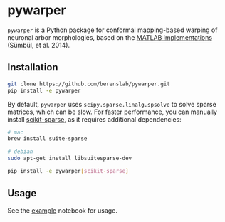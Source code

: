 # pywarper

`pywarper` is a Python package for conformal mapping-based warping of neuronal arbor morphologies, based on the [MATLAB implementations](https://github.com/uygarsumbul/rgc) (Sümbül, et al. 2014). 

## Installation

```bash
git clone https://github.com/berenslab/pywarper.git
pip install -e pywarper
```

By default, `pywarper` uses `scipy.sparse.linalg.spsolve` to solve sparse matrices, which can be slow. For faster performance, you can manually install [scikit-sparse](https://github.com/scikit-sparse/scikit-sparse), as it requires additional dependencies:

```bash
# mac
brew install suite-sparse

# debian
sudo apt-get install libsuitesparse-dev

pip install -e pywarper[scikit-sparse]
```

## Usage

See the [example](https://github.com/berenslab/pywarper/blob/main/notebooks/example.ipynb) notebook for usage. 